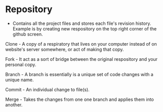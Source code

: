 # Repository
* Contains all the project files and stores each file's revision history. Example is by creating new respository on the top right corner of the github screen.

Clone - A copy of a respiratory that lives on your computer instead of on website's server somewhere, or act of making that copy.

Fork - It act as a sort of bridge between the original respository and your personal copy.

Branch - A branch is essentially is a unique set of code changes with a unique name.

Commit - An individual change to file(s).

Merge - Takes the changes from one one branch and applies them into another.
